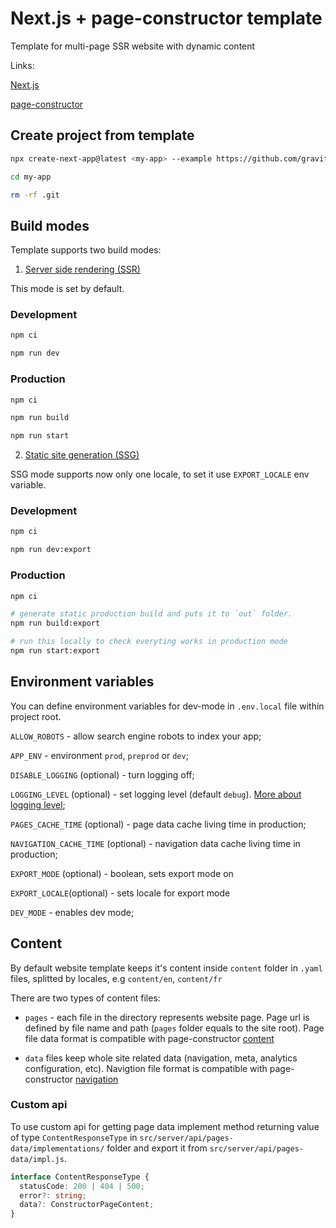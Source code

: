 # Next.js + page-constructor template

Template for multi-page SSR website with dynamic content

Links:

[Next.js](https://nextjs.org/)

[page-constructor](https://github.com/gravity-ui/page-constructor)

## Create project from template

```bash
npx create-next-app@latest <my-app> --example https://github.com/gravity-ui/page-constructor-website-template

cd my-app

rm -rf .git
```

## Build modes

Template supports two build modes:

1. [Server side rendering (SSR)](https://nextjs.org/docs/pages/building-your-application/rendering/server-side-rendering)

This mode is set by default.

### Development

```bash
npm ci

npm run dev
```

### Production

```bash
npm ci

npm run build

npm run start
```

2. [Static site generation (SSG)](https://nextjs.org/docs/pages/building-your-application/rendering/static-site-generation)

SSG mode supports now only one locale, to set it use `EXPORT_LOCALE` env variable.

### Development

```bash
npm ci

npm run dev:export
```

### Production

```bash
npm ci

# generate static production build and puts it to `out` folder.
npm run build:export

# run this locally to check everyting works in production mode
npm run start:export
```

## Environment variables

You can define environment variables for dev-mode in `.env.local` file within project root.

`ALLOW_ROBOTS` - allow search engine robots to index your app;

`APP_ENV` - environment `prod`, `preprod` or `dev`;

`DISABLE_LOGGING` (optional) - turn logging off;

`LOGGING_LEVEL` (optional) - set logging level (default `debug`). [More about logging level](https://getpino.io/#/docs/api?id=level-string);

`PAGES_CACHE_TIME` (optional) - page data cache living time in production;

`NAVIGATION_CACHE_TIME` (optional) - navigation data cache living time in production;

`EXPORT_MODE` (optional) - boolean, sets export mode on

`EXPORT_LOCALE`(optional) - sets locale for export mode

`DEV_MODE` - enables dev mode;

## Content

By default website template keeps it's content inside `content` folder in `.yaml` files, splitted by locales, e.g `content/en`, `content/fr`

There are two types of content files:

- `pages` - each file in the directory represents website page. Page url is defined by file name and path (`pages` folder equals to the site root). Page file data format is compatible with page-constructor [content](https://github.com/gravity-ui/page-constructor?tab=readme-ov-file#parameters)

- `data` files keep whole site related data (navigation, meta, analytics configuration, etc). Navigtion file format is compatible with page-constructor [navigation](https://github.com/gravity-ui/page-constructor?tab=readme-ov-file#parameters)

### Custom api

To use custom api for getting page data implement method returning value of type `ContentResponseType` in `src/server/api/pages-data/implementations/` folder and export it from `src/server/api/pages-data/impl.js`.

```typescript
interface ContentResponseType {
  statusCode: 200 | 404 | 500;
  error?: string;
  data?: ConstructorPageContent;
}
```
